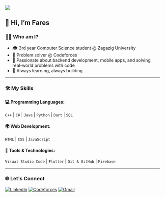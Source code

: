 <img src="https://capsule-render.vercel.app/api?type=waving&color=0:434343,100:000000&height=200&section=header&text=Fares%20Saleh&fontSize=40&fontColor=ffffff" />

## 👋 Hi, I’m Fares

### 👨‍💻 Who am I?
- 🎓 3rd year Computer Science student @ Zagazig University
- 🧠 Problem solver @ Codeforces
- 🚀 Passionate about backend development, mobile apps, and solving real-world problems with code  
- 🔭 Always learning, always building

---

### 🛠️ My Skills

#### 💻 Programming Languages:
`C++` | `C#` | `Java` | `Python` | `Dart` | `SQL`

#### 🌍 Web Development:
`HTML` | `CSS` | `JavaScript`

#### 🧰 Tools & Technologies:
`Visual Studio Code` | `Flutter` | `Git & GitHub` | `Firebase`

---

### 🌐 Let's Connect

[![LinkedIn](https://img.shields.io/badge/LinkedIn-%230077B5.svg?&style=flat&logo=linkedin&logoColor=white)](https://www.linkedin.com/in/fares-mohamed-79b947287/)
[![Codeforces](https://img.shields.io/badge/Codeforces-%231f8acb.svg?&style=flat)](https://codeforces.com/profile/Fares_99)
[![Gmail](https://img.shields.io/badge/Email-D14836?style=flat&logo=gmail&logoColor=white)](mailto:farestarabek@gmail.com)



